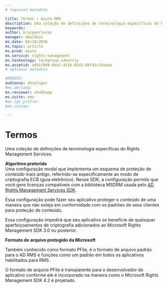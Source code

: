 ```yaml
---
# required metadata

title: Termos | Azure RMS
description: Uma coleção de definições de terminologia específicas do Rights Management Services.
keywords:
author: bruceperlerms
manager: mbaldwin
ms.date: 04/28/2016
ms.topic: article
ms.prod: azure
ms.service: rights-management
ms.technology: techgroup-identity
ms.assetid: adb1f868-0da7-431b-83d1-86f41c2da4ae
# optional metadata

#ROBOTS:
audience: developer
#ms.devlang:
ms.reviewer: shubhamp
ms.suite: ems
#ms.tgt_pltfrm:
#ms.custom:

---
```


# Termos

Uma coleção de definições de terminologia específicas do Rights Management Services.

**Algoritmo preterido**  
Uma configuração modal que implementa um esquema de proteção de conteúdo mais antigo, referindo-se especificamente ao modo de criptografia ECB (guia eletrônico). Nesse SDK, a configuração permite que você gere licenças compatíveis com a biblioteca MSDRM usada pelo [AD Rights Management Services SDK](https://msdn.microsoft.com/en-us/library/windows/desktop/cc530379.aspx).

Essa configuração pode fazer seu aplicativo proteger o conteúdo de uma maneira que não esteja em conformidade com os padrões de seus clientes para proteção de conteúdo.

Essa configuração impedirá que seu aplicativo se beneficie de quaisquer aperfeiçoamentos de criptografia adicionados ao Microsoft Rights Management SDK 3.0 ou posterior.

**Formato de arquivo protegido da Microsoft**

Também conhecido como formato PFile, é o formato de arquivo padrão para o AD RMS e funções como um padrão em todos os aplicativos habilitados para RMS.

O formato de arquivo PFile é transparente para o desenvolvedor do aplicativo conforme ele é incorporado na maneira como o Microsoft Rights Management SDK 4.2 é projetado.

 

 





<!--HONumber=Apr16_HO4-->



